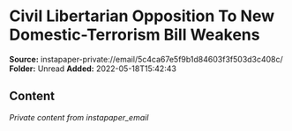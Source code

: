 # Civil Libertarian Opposition To New Domestic-Terrorism Bill Weakens

**Source:** instapaper-private://email/5c4ca67e5f9b1d84603f3f503d3c408c/
**Folder:** Unread
**Added:** 2022-05-18T15:42:43




## Content
*Private content from instapaper_email*
